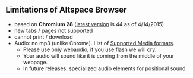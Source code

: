 ## Limitations of Altspace Browser

* based on **Chromium 28** ([latest version][1] is 44 as of 4/14/2015)
* new tabs / pages not supported
* cannot print / download
* Audio: no mp3 (unlike Chrome).  List of [Supported Media formats][2].
    * Please use only webaudio, if you use flash we will cry.
    * Your audio will sound like it is coming from the middle of your webpage.
    * In future releases: specialized audio elements for positional sound.

[1]: https://chromium.googlesource.com/chromiumos/manifest-versions/+/master/paladin/buildspecs/
[2]: https://developer.mozilla.org/en-US/docs/Web/HTML/Supported_media_formats